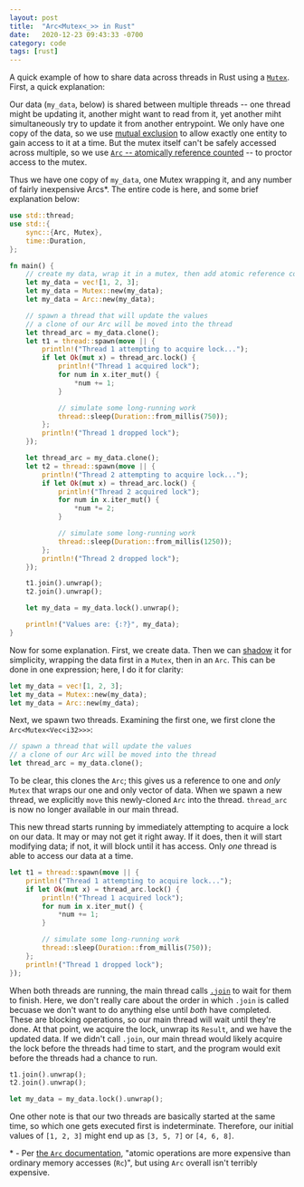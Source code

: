 ```yaml
---
layout: post
title:  "Arc<Mutex<_>> in Rust"
date:   2020-12-23 09:43:33 -0700
category: code
tags: [rust]
---
```


A quick example of how to share data across threads in Rust using a [`Mutex`](https://doc.rust-lang.org/std/sync/struct.Mutex.html). First, a quick explanation:

Our data (`my_data`, below) is shared between multiple threads -- one thread might be updating it, another might want to read from it, yet another miht simultaneously try to update it from another entrypoint. We only have one copy of the data, so we use [mutual exclusion](https://en.wikipedia.org/wiki/Lock_(computer_science)) to allow exactly one entity to gain access to it at a time. But the mutex itself can't be safely accessed across multiple, so we use [`Arc` -- atomically reference counted](https://doc.rust-lang.org/std/sync/struct.Arc.html) -- to proctor access to the mutex.

Thus we have one copy of `my_data`, one Mutex wrapping it, and any number of fairly inexpensive Arcs\*. The entire code is here, and some brief explanation below:


```rust
use std::thread;
use std::{
    sync::{Arc, Mutex},
    time::Duration,
};

fn main() {
    // create my data, wrap it in a mutex, then add atomic reference couting
    let my_data = vec![1, 2, 3];
    let my_data = Mutex::new(my_data);
    let my_data = Arc::new(my_data);

    // spawn a thread that will update the values
    // a clone of our Arc will be moved into the thread
    let thread_arc = my_data.clone();
    let t1 = thread::spawn(move || {
        println!("Thread 1 attempting to acquire lock...");
        if let Ok(mut x) = thread_arc.lock() {
            println!("Thread 1 acquired lock");
            for num in x.iter_mut() {
                *num += 1;
            }

            // simulate some long-running work
            thread::sleep(Duration::from_millis(750));
        };
        println!("Thread 1 dropped lock");
    });

    let thread_arc = my_data.clone();
    let t2 = thread::spawn(move || {
        println!("Thread 2 attempting to acquire lock...");
        if let Ok(mut x) = thread_arc.lock() {
            println!("Thread 2 acquired lock");
            for num in x.iter_mut() {
                *num *= 2;
            }

            // simulate some long-running work
            thread::sleep(Duration::from_millis(1250));
        };
        println!("Thread 2 dropped lock");
    });

    t1.join().unwrap();
    t2.join().unwrap();

    let my_data = my_data.lock().unwrap();

    println!("Values are: {:?}", my_data);
}
```

Now for some explanation. First, we create data. Then we can [shadow](https://doc.rust-lang.org/rust-by-example/variable_bindings/scope.html) it for simplicity, wrapping the data first in a `Mutex`, then in an `Arc`. This can be done in one expression; here, I do it for clarity:

```rust
let my_data = vec![1, 2, 3];
let my_data = Mutex::new(my_data);
let my_data = Arc::new(my_data);
```

Next, we spawn two threads. Examining the first one, we first clone the `Arc<Mutex<Vec<i32>>>`:

```rust
// spawn a thread that will update the values
// a clone of our Arc will be moved into the thread
let thread_arc = my_data.clone();
```

To be clear, this clones the `Arc`; this gives us a reference to one and _only_ `Mutex` that wraps our one and only vector of data. When we spawn a new thread, we explicitly `move` this newly-cloned `Arc` into the thread. `thread_arc` is now no longer available in our main thread.

This new thread starts running by immediately attempting to acquire a lock on our data. It may or may not get it right away. If it does, then it will start modifying data; if not, it will block until it has access. Only *one* thread is able to access our data at a time.

```rust
let t1 = thread::spawn(move || {
    println!("Thread 1 attempting to acquire lock...");
    if let Ok(mut x) = thread_arc.lock() {
        println!("Thread 1 acquired lock");
        for num in x.iter_mut() {
            *num += 1;
        }

        // simulate some long-running work
        thread::sleep(Duration::from_millis(750));
    };
    println!("Thread 1 dropped lock");
});
```


When both threads are running, the main thread calls [`.join`](https://doc.rust-lang.org/std/thread/struct.JoinHandle.html#method.join) to wait for them to finish. Here, we don't really care about the order in which `.join` is called becuase we don't want to do anything else until *both* have completed. These are blocking operations, so our main thread will wait until they're done. At that point, we acquire the lock, unwrap its `Result`, and we have the updated data. If we didn't call `.join`, our main thread would likely acquire the lock before the threads had time to start, and the program would exit before the threads had a chance to run.

```rust
t1.join().unwrap();
t2.join().unwrap();

let my_data = my_data.lock().unwrap();
```

One other note is that our two threads are basically started at the same time, so which one gets executed first is indeterminate. Therefore, our initial values of `[1, 2, 3]` might end up as `[3, 5, 7]` or `[4, 6, 8]`.

\* - Per [the `Arc` documentation](https://doc.rust-lang.org/std/sync/struct.Arc.html#thread-safety), "atomic operations are more expensive than ordinary memory accesses (`Rc`)", but using `Arc` overall isn't terribly expensive.
